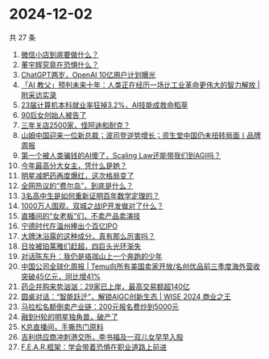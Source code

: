 # 2024-12-02

共 27 条

<!-- BEGIN 36KR -->
<!-- 最后更新时间 2024-12-02 07:14:17 +0800 -->
1. [微信小店到底要做什么？](https://36kr.com/p/3059741020120200)
1. [董宇辉究竟在恐惧什么？](https://36kr.com/p/3058386321161733)
1. [ChatGPT两岁，OpenAI 10亿用户计划曝光](https://36kr.com/p/3059851170686085)
1. [「AI 教父」预判未来十年：人类正在经历一场比工业革命更伟大的智力解放 | 附采访实录](https://36kr.com/p/3060227949470851)
1. [23届计算机本科就业率狂掉3.2%，AI技能成救命稻草](https://36kr.com/p/3059737857909889)
1. [90后女创始人被告了](https://36kr.com/p/3058533657977992)
1. [三年关店2500家，怪阿迪和耐克？](https://36kr.com/p/3059867182507392)
1. [山姆中国迎来一位新总裁；波司登逆势增长；资生堂中国仍未扭转局面丨品牌周报](https://36kr.com/p/3058529075782791)
1. [第一个被人类骗钱的AI傻了，Scaling Law还能带我们到AGI吗？](https://36kr.com/p/3059733754094977)
1. [今年最高分大女主，凭什么是她？](https://36kr.com/p/3058190906139776)
1. [明星减肥药再度爆红，这次格局变了](https://36kr.com/p/3059886133617801)
1. [全网热议的“费尔岛”，到底是什么？](https://36kr.com/p/3059857902511237)
1. [3名高中生是如何重新证明百年数学定理的？](https://36kr.com/p/3059746450171273)
1. [1000万人围观，双城之战IP开发做对了什么？](https://36kr.com/p/3058931424077192)
1. [直播间的“女老板”们，不卖产品卖演技](https://36kr.com/p/3058671207916680)
1. [宁德时代在温州捧出个百亿IPO](https://36kr.com/p/3059591560488326)
1. [大牌沐浴露的这种成分，真有那么厉害吗？](https://36kr.com/p/3059743090894213)
1. [日妆被珀莱雅们赶超，四巨头光环渐失](https://36kr.com/p/3059873379738757)
1. [对话陈东升：我仍是珞珈山上一个奔跑的少年](https://36kr.com/p/3058590606927241)
1. [中国公司全球化周报 | Temu向所有美国卖家开放/名创优品前三季度海外营收突破45亿元，同比增41%](https://36kr.com/p/3058565735802247)
1. [药企并购来势汹汹：29家已上岸，最高交易额超140亿](https://36kr.com/p/3059875118785926)
1. [圆桌对话：“智能跃迁”，解锁AIGC创新生态 | WISE 2024 商业之王](https://36kr.com/p/3057441018876037)
1. [马拉松名额倒卖产业链：200元报名费炒到5000元](https://36kr.com/p/3058414142580103)
1. [融到H轮的明星独角兽，破产了](https://36kr.com/p/3059732125148548)
1. [K总直播间，手撕热门原料](https://36kr.com/p/3059868979750275)
1. [吉利供应商冲刺港交所，李书福及一双儿女早早入股](https://36kr.com/p/3059627524865544)
1. [F.E.A.R.框架：学会带着恐惧在职业道路上前进](https://36kr.com/p/3055441792946562)
<!-- END 36KR -->